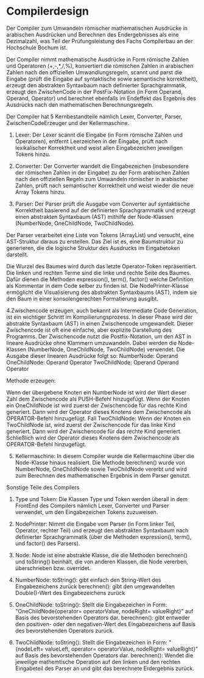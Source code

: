 # Compilerdesign
Der Compiler zum Umwandeln römischer mathematischen Ausdrücke in arabischen Ausdrücken und Berechnen des Endergebnisses als eine Dezimalzahl, was Teil der Prüfungsleistung des Fachs Compilerbau an der Hochschule Bochum ist.

Der Compiler nimmt mathematische Ausdrücke in Form römische Zahlen und Operatoren (+,-,*,/,%), konvertiert die römischen Zahlen in arabischen Zahlen nach den offiziellen Umwandlungsregeln, scannt und parst die Eingabe (prüft die Eingabe auf syntaktische sowie semantische korrektheit), erzeugt den abstrakten Syntaxbaum nach definierter Sprachgrammatik, erzeugt den ZwischenCode in der PostFix-Notation (in Form Operand, Operand, Operator) und berechnet ebenfalls im Endeffekt das Ergebnis des Ausdrücks nach den mathematischen Berechnungsregeln.

Der Compiler hat 5 Kernbestandteile nämlich Lexer, Converter, Parser, ZwischenCodeErzeuger und der Kellermaschine.

1. Lexer: Der Lexer scannt die Eingabe (in Form römische Zahlen und Operatoren), entfernt Leerzeichen in der Eingabe, prüft nach lexikalischer Korrektheit und weist allen Eingabezeichen jeweiligen Tokens hinzu.

2. Converter: Der Converter wandelt die Eingabezeichen (insbesondere der römischen Zahlen in der Eingabe) zu der Form arabischen Zahlen nach den offiziellen Regeln zum Umwandeln römischer in arabischer Zahlen, prüft nach semantischer Korrektheit und weist wieder die neue Array Tokens hinzu.

3. Parser: Der Parser prüft die Ausgabe vom Converter auf syntaktische Korrektheit basierend auf der definierten Sprachgrammatik und erzeugt einen abstrakten Syntaxbaum (AST) mithilfe der Node-Klassen (NumberNode, OneChildNode, TwoChildNode).

Der Parser verarbeitet eine Liste von Tokens (ArrayList<Token>) und versucht, eine AST-Struktur daraus zu erstellen. Das Ziel ist es, eine Baumstruktur zu generieren, die die logische Struktur des Ausdrucks im Eingabetoken darstellt.

Die Wurzel des Baumes wird durch das letzte Operator-Token repräsentiert.
Die linken und rechten Terme sind die linke und rechte Seite des Baumes. Dafür dienen die Methoden expression(), term(), factor() welche Definition als Kommentar in dem Code selber zu finden ist.
Die NodePrinter-Klasse ermöglicht die Visualisierung des abstrakten Syntaxbaums (AST), indem sie den Baum in einer konsolengerechten Formatierung ausgibt.

4.Zwischencode erzeugen, auch bekannt als Intermediate Code Generation, ist ein wichtiger Schritt im Kompilierungsprozess. In dieser Phase wird der abstrakte Syntaxbaum (AST) in einen Zwischencode umgewandelt. Dieser Zwischencode ist oft eine einfache, aber explizite Darstellung des Programms.
Der Zwischencode nutzt die Postfix-Notation, um den AST in lineare Ausdrücke ohne Klammern umzuwandeln. Dabei werden die Node-Klassen (NumberNode, OneChildNode, TwoChildNode) verwendet.
Die Ausgabe dieser linearen Ausdrücke folgt so:
NumberNode: Operand
OneChildNode: Operand Operator
TwoChildNode: Operand Operand Operator

Methode erzeugen:

Wenn der übergebene Knoten ein NumberNode ist wird der Wert dieser Zahl dem Zwischencode als PUSH-Befehl hinzugefügt.
Wenn der Knoten ein OneChildNode ist wird zuerst der Zwischencode für das rechte Kind generiert.
Dann wird der Operator dieses Knotens dem Zwischencode als OPERATOR-Befehl hinzugefügt.
Fall TwoChildNode:
Wenn der Knoten ein TwoChildNode ist, wird zuerst der Zwischencode für das linke Kind generiert.
Dann wird der Zwischencode für das rechte Kind generiert.
Schließlich wird der Operator dieses Knotens dem Zwischencode als OPERATOR-Befehl hinzugefügt.

5. Kellermaschine: In diesem Compiler wurde die Kellermaschine über die Node-Klasse hinaus realisiert. Die Methode berechnen() wurde von NumberNode, OneChildNode sowie TwoChildNode vererbt und wird zum Berechnen des mathematischen Ergebnis in dem Parser genutzt.

Sonstige Teile des Compilers
1. Type und Token: Die Klassen Type und Token werden überall in dem FrontEnd des Compilers nämlich Lexer, Converter und Parser verwendet, um den Eingabezeichen Tokens zuzuweisen.

2. NodePrinter: Nimmt die Eingabe vom Parser (in Form linker Teil, Operator, rechter Teil) und erzeugt den abstrakten Syntaxbaum nach definierter Sprachgrammatik (über die Methoden expression(), term(), und factor() des Parsers).

3. Node: Node ist eine abstrakte Klasse, die die Methoden berechnen() und toString() beinhält, die von anderen Klassen, die Node vererben, überschrieben bzw. overridet.

4. NumberNode:
   toString(): gibt einfach den String-Wert des Eingabezeichens zurück
   berechnen(): gibt den umgewandelten Double()-Wert des Eingabezeichens zurück

5. OneChildNode:
   toString(): Stellt die Eingabezeichen in Form: "OneChildNode{operator= operatorValue, nodeRight= valueRight}" auf Basis des bevorstehenden Operators dar.
   berechnen(): gibt entweder den positiven- oder den negativen-Wert des Eingabezeichens auf Basis des bevorstehenden Operators zurück.

6. TwoChildNode:
   toString(): Stellt die Eingabezeichen in Form: "{nodeLeft= valueLeft, operator= operatorValue, nodeRight= valueRight}" auf Basis des bevorstehenden Operators dar.
   berechnen(): Wendet die jeweilige mathemtische Operation auf den linken und den rechten Eingabeteil des Parser an und gibt das berechnete Erdergebnis zurück.
